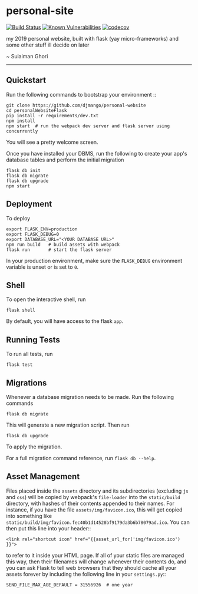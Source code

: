 # personal-site

[![Build Status](https://travis-ci.org/djmango/personal-site.svg?branch=master)](https://travis-ci.org/djmango/personal-site)
[![Known Vulnerabilities](https://snyk.io/test/github/djmango/personal-site/badge.svg)](https://snyk.io/test/github/djmango/personal-site) 
[![codecov](https://codecov.io/gh/djmango/personal-site/branch/master/graph/badge.svg)](https://codecov.io/gh/djmango/personal-site)


my 2019 personal website, built with flask (yay micro-frameworks) and some other stuff ill decide on later

~ Sulaiman Ghori

---
Quickstart
----------

Run the following commands to bootstrap your environment ::

    git clone https://github.com/djmango/personal-website
    cd personalWebsiteFlask
    pip install -r requirements/dev.txt
    npm install
    npm start  # run the webpack dev server and flask server using concurrently

You will see a pretty welcome screen.

Once you have installed your DBMS, run the following to create your app's
database tables and perform the initial migration

    flask db init
    flask db migrate
    flask db upgrade
    npm start


Deployment
----------

To deploy

    export FLASK_ENV=production
    export FLASK_DEBUG=0
    export DATABASE_URL="<YOUR DATABASE URL>"
    npm run build   # build assets with webpack
    flask run       # start the flask server

In your production environment, make sure the ``FLASK_DEBUG`` environment
variable is unset or is set to ``0``.


Shell
-----

To open the interactive shell, run

    flask shell

By default, you will have access to the flask ``app``.


Running Tests
-------------

To run all tests, run

    flask test


Migrations
----------

Whenever a database migration needs to be made. Run the following commands

    flask db migrate

This will generate a new migration script. Then run

    flask db upgrade

To apply the migration.

For a full migration command reference, run ``flask db --help``.


Asset Management
----------------

Files placed inside the ``assets`` directory and its subdirectories
(excluding ``js`` and ``css``) will be copied by webpack's
``file-loader`` into the ``static/build`` directory, with hashes of
their contents appended to their names.  For instance, if you have the
file ``assets/img/favicon.ico``, this will get copied into something
like
``static/build/img/favicon.fec40b1d14528bf9179da3b6b78079ad.ico``.
You can then put this line into your header::

    <link rel="shortcut icon" href="{{asset_url_for('img/favicon.ico') }}">

to refer to it inside your HTML page.  If all of your static files are
managed this way, then their filenames will change whenever their
contents do, and you can ask Flask to tell web browsers that they
should cache all your assets forever by including the following line
in your ``settings.py``::

    SEND_FILE_MAX_AGE_DEFAULT = 31556926  # one year
